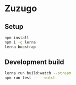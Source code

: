 # Zuzugo

## Setup

```bash
npm install
npm i -g lerna
lerna boostrap
```

## Development build

```bash
lerna run build:watch --stream
npm run test -- --watch
```
